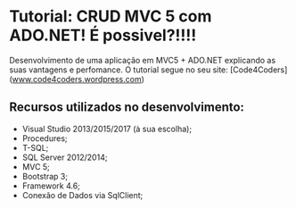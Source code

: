 # Tutorial: CRUD MVC 5 com ADO.NET! É possivel?!!!!

Desenvolvimento de uma aplicação em MVC5 + ADO.NET explicando as suas vantagens e perfomance. O tutorial segue no seu site: [Code4Coders] (www.code4coders.wordpress.com)


## Recursos utilizados no desenvolvimento:

- Visual Studio 2013/2015/2017 (à sua escolha);
- Procedures;
- T-SQL;
- SQL Server 2012/2014;
- MVC 5;
- Bootstrap 3;
- Framework 4.6;
- Conexão de Dados via SqlClient;


